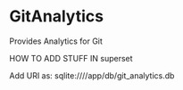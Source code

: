 # GitAnalytics
Provides Analytics for Git


HOW TO ADD STUFF IN superset

Add URI as: sqlite:////app/db/git_analytics.db
